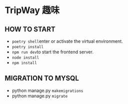 # TripWay 趣味

## HOW TO START
- `poetry shell`enter or activate the virtual environment.<br>
- `poetry install`<br>
- `npm run dev`to start the frontend server.<br>
- `node install`<br>
- `npm install`<br>
## MIGRATION TO MYSQL
- python manage.py `makemigrations`<br>
- python manage.py `migrate`<br>


